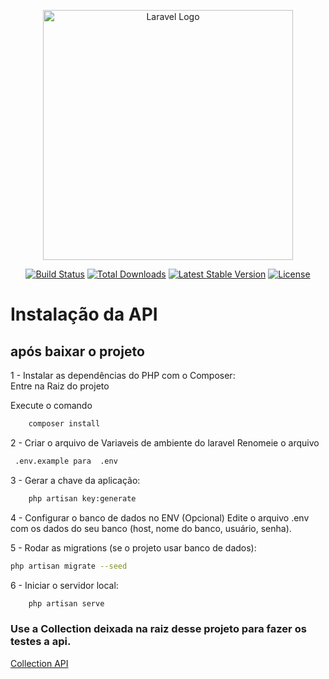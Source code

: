 <p align="center"><a href="https://laravel.com" target="_blank"><img src="https://raw.githubusercontent.com/laravel/art/master/logo-lockup/5%20SVG/2%20CMYK/1%20Full%20Color/laravel-logolockup-cmyk-red.svg" width="400" alt="Laravel Logo"></a></p>

<p align="center">
<a href="https://github.com/laravel/framework/actions"><img src="https://github.com/laravel/framework/workflows/tests/badge.svg" alt="Build Status"></a>
<a href="https://packagist.org/packages/laravel/framework"><img src="https://img.shields.io/packagist/dt/laravel/framework" alt="Total Downloads"></a>
<a href="https://packagist.org/packages/laravel/framework"><img src="https://img.shields.io/packagist/v/laravel/framework" alt="Latest Stable Version"></a>
<a href="https://packagist.org/packages/laravel/framework"><img src="https://img.shields.io/packagist/l/laravel/framework" alt="License"></a>
</p>

# Instalação da API 

## após baixar o projeto 

1 - Instalar as dependências do PHP com o Composer: <br>
Entre na Raiz do projeto 

Execute o comando 
~~~sh
    composer install
~~~


2 - Criar o arquivo de Variaveis de ambiente do laravel 
Renomeie o arquivo
~~~sh 
 .env.example para  .env
~~~

3 - Gerar a chave da aplicação:

~~~sh
    php artisan key:generate
~~~

4 - Configurar o banco de dados no ENV (Opcional)
Edite o arquivo .env com os dados do seu banco (host, nome do banco, usuário, senha).

5 - Rodar as migrations (se o projeto usar banco de dados):

~~~sh
php artisan migrate --seed
~~~

6 - Iniciar o servidor local:
~~~sh
    php artisan serve
~~~

### Use a Collection deixada na raiz desse projeto para fazer os testes a api.
<a href="https://github.com/MatheusLopes25/SincronicaTesteBackend/blob/main/API_BACKEND_LARAVEL.postman_collection.json"> Collection API </a>
